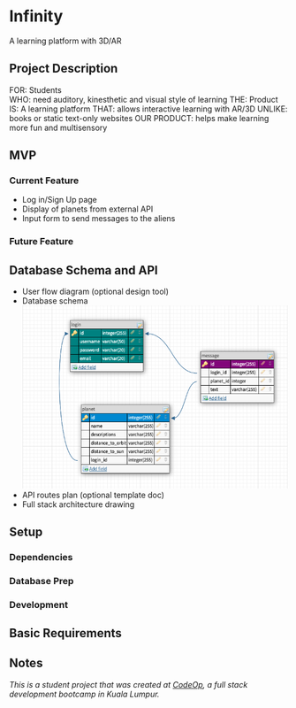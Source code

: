 # Infinity

A learning platform with 3D/AR

## Project Description

FOR: Students  
WHO: need auditory, kinesthetic and visual style of learning
THE: Product IS: A learning platform
THAT: allows interactive learning with AR/3D
UNLIKE:  books or static text-only websites
OUR PRODUCT: helps make learning more fun and multisensory

## MVP

### Current Feature

- Log in/Sign Up page
- Display of planets from external API
- Input form to send messages to the aliens

### Future Feature

## Database Schema and API

- User flow diagram (optional design tool)
- Database schema ![DB Schema](infinity-schema.png)
- API routes plan (optional template doc)
- Full stack architecture drawing


## Setup

### Dependencies

### Database Prep

### Development

## Basic Requirements

## Notes

_This is a student project that was created at [CodeOp](http://CodeOp.tech), a full stack development bootcamp in Kuala Lumpur._


